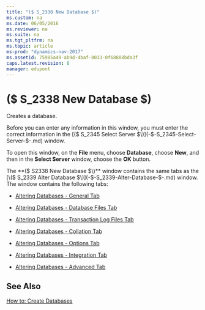 ```yaml
---
title: "($ S_2338 New Database $)"
ms.custom: na
ms.date: 06/05/2016
ms.reviewer: na
ms.suite: na
ms.tgt_pltfrm: na
ms.topic: article
ms-prod: "dynamics-nav-2017"
ms.assetid: 75985a49-ab9d-4baf-8033-0f68888bda3f
caps.latest.revision: 8
manager: edupont
---
```

# ($ S_2338 New Database $)
Creates a database.  

 Before you can enter any information in this window, you must enter the correct information in the [\($ S\_2345 Select Server $\)](-$-S_2345-Select-Server-$-.md) window.  

 To open this window, on the **File** menu, choose **Database**, choose **New**, and then in the **Select Server** window, choose the **OK** button.  

 The **\($ S2338 New Database $\)** window contains the same tabs as the [\($ S\_2339 Alter Database $\)](-$-S_2339-Alter-Database-$-.md) window. The window contains the following tabs:  

-   [Altering Databases - General Tab](Altering-Databases---General-Tab.md)  

-   [Altering Databases - Database Files Tab](Altering-Databases---Database-Files-Tab.md)  

-   [Altering Databases - Transaction Log Files Tab](Altering-Databases---Transaction-Log-Files-Tab.md)  

-   [Altering Databases - Collation Tab](Altering-Databases---Collation-Tab.md)  

-   [Altering Databases - Options Tab](Altering-Databases---Options-Tab.md)  

-   [Altering Databases - Integration Tab](Altering-Databases---Integration-Tab.md)  

-   [Altering Databases - Advanced Tab](Altering-Databases---Advanced-Tab.md)  

## See Also  
 [How to: Create Databases](../How-to--Create-Databases.md)
